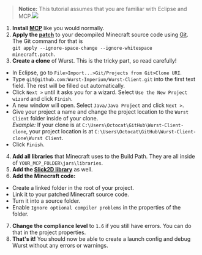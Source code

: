 >**Notice:** This tutorial assumes that you are familiar with Eclipse and MCP.![](https://ga-beacon.appspot.com/UA-52838431-1/GitHub/wiki/Debugging-Wurst-in-Eclipse?pixel)

1. **Install [MCP](http://www.modcoderpack.com/website/releases)** like you would normally.
2. **Apply the [patch](https://github.com/Wurst-Imperium/Wurst-Client/blob/master/patch/minecraft.patch)** to your decompiled Minecraft source code using [Git](https://windows.github.com/). The Git command for that is  
`git apply --ignore-space-change --ignore-whitespace minecraft.patch`.
3. **Create a clone** of Wurst. This is the tricky part, so read carefully!
  - In Eclipse, go to `File>Import...>Git/Projects from Git>Clone URI`.
  - Type `git@github.com:Wurst-Imperium/Wurst-Client.git` into the first text field. The rest will be filled out automatically.
  - Click `Next >` until it asks you for a wizard. Select `Use the New Project wizard` and click `Finish`.
  - A new window will open. Select `Java/Java Project` and click `Next >`.
  - Give your project a name and change the project location to the `Wurst Client` folder inside of your clone.  
*Example:* If your clone is at `C:\Users\Octocat\GitHub\Wurst-Client-clone`, your project location is at `C:\Users\Octocat\GitHub\Wurst-Client-clone\Wurst Client`.
  - Click `Finish`.
4. **Add all libraries** that Minecraft uses to the Build Path. They are all inside of `YOUR_MCP_FOLDER\jars\libraries`.
5. **Add the [Slick2D library](http://slick.ninjacave.com/)** as well.
6. **Add the Minecraft code:**
  - Create a linked folder in the root of your project.
  - Link it to your patched Minecraft source code.
  - Turn it into a source folder.
  - Enable `Ignore optional compiler problems` in the properties of the folder.
7. **Change the compliance level** to `1.6` if you still have errors. You can do that in the project properties.
8. **That's it!** You should now be able to create a launch config and debug Wurst without any errors or warnings.